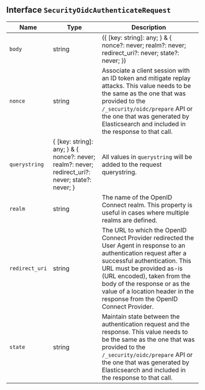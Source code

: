 ## Interface `SecurityOidcAuthenticateRequest`

| Name | Type | Description |
| - | - | - |
| `body` | string | ({ [key: string]: any; } & { nonce?: never; realm?: never; redirect_uri?: never; state?: never; }) | All values in `body` will be added to the request body. |
| `nonce` | string | Associate a client session with an ID token and mitigate replay attacks. This value needs to be the same as the one that was provided to the `/_security/oidc/prepare` API or the one that was generated by Elasticsearch and included in the response to that call. |
| `querystring` | { [key: string]: any; } & { nonce?: never; realm?: never; redirect_uri?: never; state?: never; } | All values in `querystring` will be added to the request querystring. |
| `realm` | string | The name of the OpenID Connect realm. This property is useful in cases where multiple realms are defined. |
| `redirect_uri` | string | The URL to which the OpenID Connect Provider redirected the User Agent in response to an authentication request after a successful authentication. This URL must be provided as-is (URL encoded), taken from the body of the response or as the value of a location header in the response from the OpenID Connect Provider. |
| `state` | string | Maintain state between the authentication request and the response. This value needs to be the same as the one that was provided to the `/_security/oidc/prepare` API or the one that was generated by Elasticsearch and included in the response to that call. |
